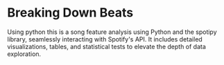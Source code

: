 # Breaking Down Beats
Using python this is a song feature analysis using Python and the spotipy library, seamlessly interacting with Spotify's API.
It includes detailed visualizations, tables, and statistical tests to elevate the depth of data exploration.
